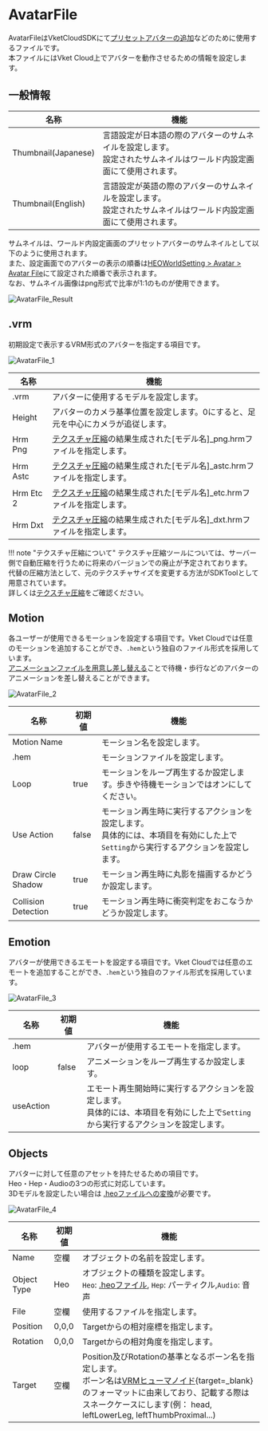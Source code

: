 # AvatarFile

AvatarFileはVketCloudSDKにて[プリセットアバターの追加](PresetAvatar.md)などのために使用するファイルです。<br>
本ファイルにはVket Cloud上でアバターを動作させるための情報を設定します。

## 一般情報

| 名称 | 機能 |
| ---- | ---- |
| Thumbnail(Japanese) | 言語設定が日本語の際のアバターのサムネイルを設定します。<br> 設定されたサムネイルはワールド内設定画面にて使用されます。|
| Thumbnail(English) | 言語設定が英語の際のアバターのサムネイルを設定します。<br> 設定されたサムネイルはワールド内設定画面にて使用されます。|

サムネイルは、ワールド内設定画面のプリセットアバターのサムネイルとして以下のように使用されます。<br>
また、設定画面でのアバターの表示の順番は[HEOWorldSetting > Avatar > Avatar File](../HEOComponents/HEOWorldSetting.md)にて設定された順番で表示されます。<br>
なお、サムネイル画像はpng形式で比率が1:1のものが使用できます。

![AvatarFile_Result](img/AvatarFile_Result.jpg)

## .vrm

初期設定で表示するVRM形式のアバターを指定する項目です。

![AvatarFile_1](img/AvatarFile_1.jpg)

| 名称 | 機能 |
| ---- | ---- |
| .vrm | アバターに使用するモデルを設定します。 |
| Height | アバターのカメラ基準位置を設定します。0にすると、足元を中心にカメラが追従します。 |
| Hrm Png | [テクスチャ圧縮](../WorldOptimization/TextureCompression.md)の結果生成された[モデル名]_png.hrmファイルを指定します。 |
| Hrm Astc |  [テクスチャ圧縮](../WorldOptimization/TextureCompression.md)の結果生成された[モデル名]_astc.hrmファイルを指定します。|
| Hrm Etc 2 |  [テクスチャ圧縮](../WorldOptimization/TextureCompression.md)の結果生成された[モデル名]_etc.hrmファイルを指定します。 |
| Hrm Dxt |  [テクスチャ圧縮](../WorldOptimization/TextureCompression.md)の結果生成された[モデル名]_dxt.hrmファイルを指定します。 |

!!! note "テクスチャ圧縮について"
    テクスチャ圧縮ツールについては、サーバー側で自動圧縮を行うために将来のバージョンでの廃止が予定されております。<br>
    代替の圧縮方法として、元のテクスチャサイズを変更する方法がSDKToolとして用意されています。<br>
    詳しくは[テクスチャ圧縮](../WorldOptimization/TextureCompression.md)をご確認ください。

## Motion

各ユーザーが使用できるモーションを設定する項目です。Vket Cloudでは任意のモーションを追加することができ、`.hem`という独自のファイル形式を採用しています。<br>
[アニメーションファイルを用意し差し替える](../HEMAnimationConverter/AnimationConverter.md)ことで待機・歩行などのアバターのアニメーションを差し替えることができます。<br>

![AvatarFile_2](img/AvatarFile_2.jpg)

| 名称 | 初期値 | 機能 |
| ----   | ---- | ---- |
| Motion Name | | モーション名を設定します。 |
| .hem | | モーションファイルを設定します。 |
| Loop | true | モーションをループ再生するか設定します。歩きや待機モーションではオンにしてください。|
| Use Action | false | モーション再生時に実行するアクションを設定します。<br> 具体的には、本項目を有効にした上で`Setting`から実行するアクションを設定します。|
| Draw Circle Shadow | true | モーション再生時に丸影を描画するかどうか設定します。 |
| Collision Detection | true | モーション再生時に衝突判定をおこなうかどうか設定します。 |

## Emotion

アバターが使用できるエモートを設定する項目です。Vket Cloudでは任意のエモートを追加することができ、`.hem`という独自のファイル形式を採用しています。

![AvatarFile_3](img/AvatarFile_3.jpg)

| 名称 | 初期値 | 機能 |
| ----   | ---- | ---- |
| .hem |  | アバターが使用するエモートを指定します。 |
| loop | false | アニメーションをループ再生するか設定します。 |
| useAction |   | エモート再生開始時に実行するアクションを設定します。<br> 具体的には、本項目を有効にした上で`Setting`から実行するアクションを設定します。|

## Objects

アバターに対して任意のアセットを持たせるための項目です。<br>
Heo・Hep・Audioの3つの形式に対応しています。<br>
3Dモデルを設定したい場合は [.heoファイルへの変換](../WorldMakingGuide/HEOExporter_Tutorial.md)が必要です。

![AvatarFile_4](img/AvatarFile_4.jpg)

| 名称 | 初期値 | 機能 |
| ----   | ---- | ---- |
| Name | 空欄 | オブジェクトの名前を設定します。 |
| Object Type | Heo | オブジェクトの種類を設定します。<br>`Heo`: [.heoファイル](../WorldMakingGuide/HEOExporter_Tutorial.md), `Hep`: パーティクル,`Audio`: 音声 |
| File | 空欄 | 使用するファイルを指定します。 |
| Position| 0,0,0 | Targetからの相対座標を指定します。 |
| Rotation | 0,0,0 | Targetからの相対角度を指定します。 | 
| Target | 空欄 | Position及びRotationの基準となるボーン名を指定します。<br>ボーン名は[VRMヒューマノイド](https://vrm.dev/univrm/humanoid/humanoid_overview){target=_blank}のフォーマットに由来しており、記載する際はスネークケースにします(例： head, leftLowerLeg, leftThumbProximal...) |
